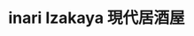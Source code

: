 ---
title: "inari Izakaya 現代居酒屋"
description: "inari Izakaya 現代居酒屋"
layout: shop
keywords:
  - 美食競賽
  - 台灣美食
  - 美食精選
datePublished: "2025-06-30"
dateModified: "2025-07-07"
city: "台北市"
district: "信義區"
address: "台北市信義區松壽路9號6樓"
phone: "0227201168"
geo: "25.03631172057358, 121.56685896335857"
google_map: "https://maps.app.goo.gl/oRYhNgGCZ7LDFCCh9"
footinder: "https://footinder.com.tw/%e5%8f%b0%e5%8c%97%e5%b8%82%e4%bf%a1%e7%be%a9%e5%8d%80/362118/"
official: "https://www.facebook.com/inari.Izakaya/"
award:
  - name: "500盤"
    year: "2024"
    entries:
      - dishes:
          - "海膽烏龍麵"
          - "油封鱒魚茶泡飯"
          - "烏魚子蕎麥麵"

---